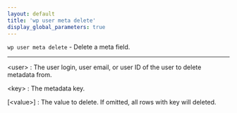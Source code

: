 ```yaml
---
layout: default
title: 'wp user meta delete'
display_global_parameters: true
---
```


`wp user meta delete` - Delete a meta field.

<hr />

&lt;user&gt;
: The user login, user email, or user ID of the user to delete metadata from.

&lt;key&gt;
: The metadata key.

[&lt;value&gt;]
: The value to delete. If omitted, all rows with key will deleted.



